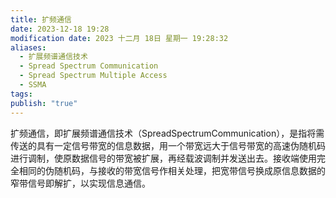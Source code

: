 ```yaml
---
title: 扩频通信
date: 2023-12-18 19:28
modification date: 2023 十二月 18日 星期一 19:28:32
aliases:
  - 扩展频谱通信技术
  - Spread Spectrum Communication
  - Spread Spectrum Multiple Access
  - SSMA
tags: 
publish: "true"
---
```


扩频通信，即扩展频谱通信技术（SpreadSpectrumCommunication），是指将需传送的具有一定信号带宽的信息数据，用一个带宽远大于信号带宽的高速伪随机码进行调制，使原数据信号的带宽被扩展，再经载波调制并发送出去。接收端使用完全相同的伪随机码，与接收的带宽信号作相关处理，把宽带信号换成原信息数据的窄带信号即解扩，以实现信息通信。
